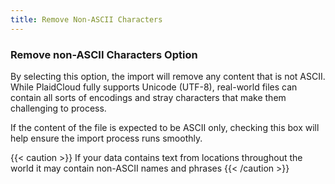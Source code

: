 ```yaml
---
title: Remove Non-ASCII Characters
---
```


### Remove non-ASCII Characters Option

By selecting this option, the import will remove any content that is not ASCII.  While PlaidCloud fully supports Unicode (UTF-8), real-world
files can contain all sorts of encodings and stray characters that make them challenging to process.

If the content of the file is expected to be ASCII only, checking this box will help ensure the import process runs smoothly.

{{< caution >}}
If your data contains text from locations throughout the world it may contain non-ASCII names and phrases
{{< /caution >}}
